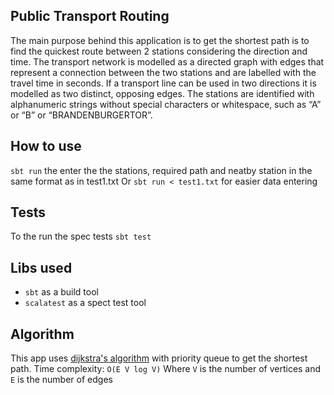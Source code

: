 ## Public Transport Routing

The main purpose behind this application is to get the shortest path is to find the quickest route between 2 stations 
considering the direction and time.
The transport network is modelled as a directed graph with edges that represent a connection between
the two stations and are labelled with the travel time in seconds. If a transport line can be used in two
directions it is modelled as two distinct, opposing edges. The stations are identified with alphanumeric strings without
 special characters or whitespace, such as “A” or “B” or “BRANDENBURGERTOR”.

## How to use

`sbt run` the enter the the stations, required path and neatby station in the same format as in test1.txt
Or
`sbt run < test1.txt` for easier data entering

## Tests

To the run the spec tests
 `sbt test`

## Libs used

 - `sbt` as a build tool
 - `scalatest` as a spect test tool

## Algorithm

This app uses [dijkstra's algorithm](https://en.wikipedia.org/wiki/Dijkstra%27s_algorithm) with priority queue to get the shortest path. 
Time complexity: `O(E V log V)` Where `V` is the number of vertices and `E` is the number of edges
